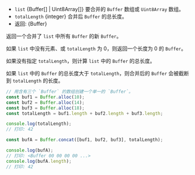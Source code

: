 <!-- YAML
added: v0.7.11
changes:
  - version: v8.0.0
    pr-url: https://github.com/nodejs/node/pull/10236
    description: The elements of `list` can now be `Uint8Array`s.
-->

* `list` {Buffer[] | Uint8Array[]} 要合并的 `Buffer` 数组或 `Uint8Array` 数组。
* `totalLength` {integer} 合并后 `Buffer` 的总长度。
* 返回: {Buffer}

返回一个合并了 `list` 中所有 `Buffer` 的新 `Buffer`。

如果 `list` 中没有元素、或 `totalLength` 为 0，则返回一个长度为 0 的 `Buffer`。

如果没有指定 `totalLength`，则计算 `list` 中的 `Buffer` 的总长度。

如果 `list` 中的 `Buffer` 的总长度大于 `totalLength`，则合并后的 `Buffer` 会被截断到 `totalLength` 的长度。

```js
// 用含有三个 `Buffer` 的数组创建一个单一的 `Buffer`。
const buf1 = Buffer.alloc(10);
const buf2 = Buffer.alloc(14);
const buf3 = Buffer.alloc(18);
const totalLength = buf1.length + buf2.length + buf3.length;

console.log(totalLength);
// 打印: 42

const bufA = Buffer.concat([buf1, buf2, buf3], totalLength);

console.log(bufA);
// 打印: <Buffer 00 00 00 00 ...>
console.log(bufA.length);
// 打印: 42
```

